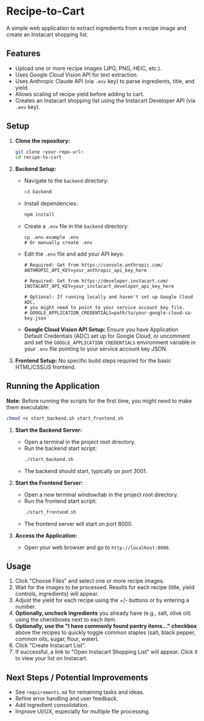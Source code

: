 # Recipe-to-Cart

A simple web application to extract ingredients from a recipe image and create an Instacart shopping list.

## Features

*   Upload one or more recipe images (JPG, PNG, HEIC, etc.).
*   Uses Google Cloud Vision API for text extraction.
*   Uses Anthropic Claude API (via `.env` key) to parse ingredients, title, and yield.
*   Allows scaling of recipe yield before adding to cart.
*   Creates an Instacart shopping list using the Instacart Developer API (via `.env` key).

## Setup

1.  **Clone the repository:**
    ```bash
    git clone <your-repo-url>
    cd recipe-to-cart
    ```
2.  **Backend Setup:**
    *   Navigate to the `backend` directory:
        ```bash
        cd backend
        ```
    *   Install dependencies:
        ```bash
        npm install
        ```
    *   Create a `.env` file in the `backend` directory:
        ```
        cp .env.example .env 
        # Or manually create .env
        ```
    *   Edit the `.env` file and add your API keys:
        ```dotenv
        # Required: Get from https://console.anthropic.com/
        ANTHROPIC_API_KEY=your_anthropic_api_key_here
        
        # Required: Get from https://developer.instacart.com/
        INSTACART_API_KEY=your_instacart_developer_api_key_here
        
        # Optional: If running locally and haven't set up Google Cloud ADC, 
        # you might need to point to your service account key file.
        # GOOGLE_APPLICATION_CREDENTIALS=path/to/your-google-cloud-sa-key.json 
        ```
    *   **Google Cloud Vision API Setup:** Ensure you have Application Default Credentials (ADC) set up for Google Cloud, or uncomment and set the `GOOGLE_APPLICATION_CREDENTIALS` environment variable in your `.env` file pointing to your service account key JSON.

3.  **Frontend Setup:** No specific build steps required for the basic HTML/CSS/JS frontend.

## Running the Application

**Note:** Before running the scripts for the first time, you might need to make them executable:
```bash
chmod +x start_backend.sh start_frontend.sh
```

1.  **Start the Backend Server:**
    *   Open a terminal in the project root directory.
    *   Run the backend start script:
        ```bash
        ./start_backend.sh
        ```
    *   The backend should start, typically on port 3001.

2.  **Start the Frontend Server:**
    *   Open a *new* terminal window/tab in the project root directory.
    *   Run the frontend start script:
        ```bash
        ./start_frontend.sh
        ```
    *   The frontend server will start on port 8000.

3.  **Access the Application:**
    *   Open your web browser and go to `http://localhost:8000`.

## Usage

1.  Click "Choose Files" and select one or more recipe images.
2.  Wait for the images to be processed. Results for each recipe (title, yield controls, ingredients) will appear.
3.  Adjust the yield for each recipe using the +/- buttons or by entering a number.
4.  **Optionally, uncheck ingredients** you already have (e.g., salt, olive oil) using the checkboxes next to each item. 
5.  **Optionally, use the "I have commonly found pantry items..." checkbox** above the recipes to quickly toggle common staples (salt, black pepper, common oils, sugar, flour, water).
6.  Click "Create Instacart List".
7.  If successful, a link to "Open Instacart Shopping List" will appear. Click it to view your list on Instacart.

## Next Steps / Potential Improvements

*   See `requirements.md` for remaining tasks and ideas.
*   Refine error handling and user feedback.
*   Add ingredient consolidation.
*   Improve UI/UX, especially for multiple file processing. 